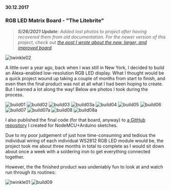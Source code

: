 #### 30.12.2017
### RGB LED Matrix Board - "The Litebrite"

> _**5/26/2021 Update**: Added lost photos to project after having recovered them from old documentation.  For the newer version of this project, check out [the post I wrote about the new, larger, and improved board](../2020/2020-02-05-rgb-wall-display-board-part-1.md)._

![twinkle02](media/rgb_matrix/twinkle02.gif)

A little over a year ago, back when I was still in New York, I decided to build an Alexa-enabled low-resolution RGB LED display. What I thought would be a quick project wound up taking a couple of months from start to finish, and even then the final product was not at all what I had been hoping to create. But I learned a lot along the way! Below are photos I took during the process.

![build01](media/rgb_matrix/build01.jpg)
![build02](media/rgb_matrix/build02.jpg)
![build03](media/rgb_matrix/build03.jpg)
![build03a](media/rgb_matrix/build03a.jpg)
![build04](media/rgb_matrix/build04.jpg)
![build05](media/rgb_matrix/build05.jpg)
![build06](media/rgb_matrix/build06.jpg)
![build07](media/rgb_matrix/build07.jpg)
![build07a](media/rgb_matrix/build07a.jpg)
![build08](media/rgb_matrix/build08.jpg)
![build08a](media/rgb_matrix/build08a.jpg)

I also published the final code (for that board, anyway) to [a GitHub repository](https://github.com/ckuzma/nodemcu-as-arduino/tree/master/Sketches/LED%20Board) I created for NodeMCU+Arduino sketches.

Due to my poor judgement of just how time-consuming and tedious the individual wiring of each individual WS2812 RGB LED module would be, the project took me about three months in total to complete as I would sit down about once a week with a soldering iron to get everything connected together.

However, the the finished product was undeniably fun to look at and watch run through its routines:

![twinkle01](media/rgb_matrix/twinkle01.gif)
![build09](media/rgb_matrix/build09.jpg)